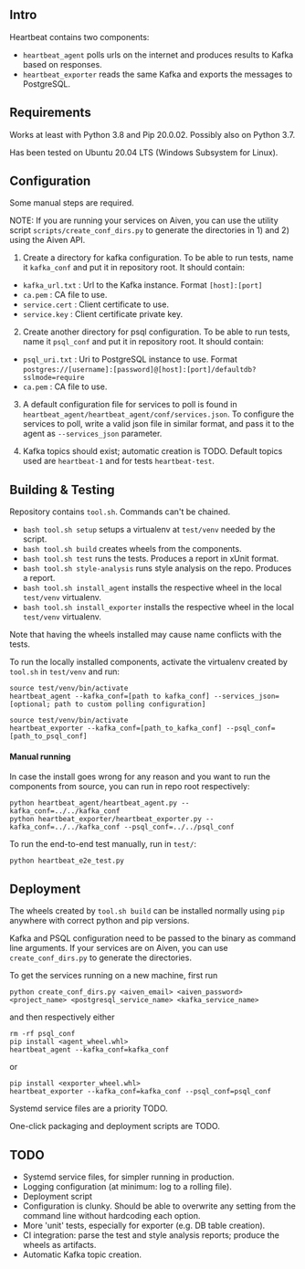 ## Intro

Heartbeat contains two components:

- `heartbeat_agent` polls urls on the internet and produces results to Kafka based on responses.
- `heartbeat_exporter` reads the same Kafka and exports the messages to PostgreSQL.

## Requirements

Works at least with Python 3.8 and Pip 20.0.02. Possibly also on Python 3.7.


Has been tested on Ubuntu 20.04 LTS (Windows Subsystem for Linux).


## Configuration

Some manual steps are required.


NOTE: If you are running your services on Aiven, you can use the utility script `scripts/create_conf_dirs.py` to generate the directories in 1) and 2) using the Aiven API.


1. Create a directory for kafka configuration. To be able to run tests, name it `kafka_conf` and put it in repository root. It should contain:
- `kafka_url.txt` : Url to the Kafka instance. Format `[host]:[port]`
- `ca.pem` : CA file to use.
- `service.cert` : Client certificate to use.
- `service.key` : Client certificate private key.


2. Create another directory for psql configuration. To be able to run tests, name it `psql_conf` and put it in repository root. It should contain:
- `psql_uri.txt` : Uri to PostgreSQL instance to use. Format `postgres://[username]:[password]@[host]:[port]/defaultdb?sslmode=require`
- `ca.pem` : CA file to use.


3. A default configuration file for services to poll is found in `heartbeat_agent/heartbeat_agent/conf/services.json`.
To configure the services to poll, write a valid json file in similar format, and pass it to the agent as `--services_json` parameter.


4. Kafka topics should exist; automatic creation is TODO. Default topics used are `heartbeat-1` and for tests `heartbeat-test`.


## Building & Testing

Repository contains `tool.sh`. Commands can't be chained.

- `bash tool.sh setup` setups a virtualenv at `test/venv` needed by the script.
- `bash tool.sh build` creates wheels from the components.
- `bash tool.sh test` runs the tests. Produces a report in xUnit format.
- `bash tool.sh style-analysis` runs style analysis on the repo. Produces a report.
- `bash tool.sh install_agent`  installs the respective wheel in the local `test/venv` virtualenv.
- `bash tool.sh install_exporter` installs the respective wheel in the local `test/venv` virtualenv.


Note that having the wheels installed may cause name conflicts with the tests.


To run the locally installed components, activate the virtualenv created by `tool.sh` in `test/venv` and run:

```
source test/venv/bin/activate
heartbeat_agent --kafka_conf=[path to kafka_conf] --services_json=[optional; path to custom polling configuration]
```

```
source test/venv/bin/activate
heartbeat_exporter --kafka_conf=[path_to_kafka_conf] --psql_conf=[path_to_psql_conf]
```


#### Manual running

In case the install goes wrong for any reason and you want to run the components from source, you can run in repo root respectively:

```
python heartbeat_agent/heartbeat_agent.py --kafka_conf=../../kafka_conf
python heartbeat_exporter/heartbeat_exporter.py --kafka_conf=../../kafka_conf --psql_conf=../../psql_conf
```

To run the end-to-end test manually, run in `test/`:

```
python heartbeat_e2e_test.py
```

## Deployment

The wheels created by `tool.sh build` can be installed normally using `pip` anywhere with correct python and pip versions.


Kafka and PSQL configuration need to be passed to the binary as command line arguments.
If your services are on Aiven, you can use `create_conf_dirs.py` to generate the directories.


To get the services running on a new machine, first run

```
python create_conf_dirs.py <aiven_email> <aiven_password> <project_name> <postgresql_service_name> <kafka_service_name>
```

and then respectively either

```
rm -rf psql_conf
pip install <agent_wheel.whl>
heartbeat_agent --kafka_conf=kafka_conf
```

or

```
pip install <exporter_wheel.whl>
heartbeat_exporter --kafka_conf=kafka_conf --psql_conf=psql_conf
```


Systemd service files are a priority TODO.


One-click packaging and deployment scripts are TODO.


## TODO
- Systemd service files, for simpler running in production.
- Logging configuration (at minimum: log to a rolling file).
- Deployment script
- Configuration is clunky. Should be able to overwrite any setting from the command line without hardcoding each option.
- More 'unit' tests, especially for exporter (e.g. DB table creation).
- CI integration: parse the test and style analysis reports; produce the wheels as artifacts.
- Automatic Kafka topic creation.
